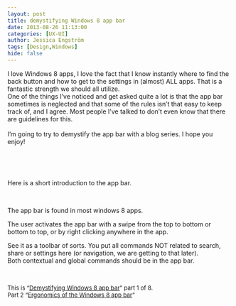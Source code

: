 ```yaml
---
layout: post
title: demystifying Windows 8 app bar
date: 2013-08-26 11:13:00
categories: [UX-UI]
author: Jessica Engström
tags: [Design,Windows]
hide: false
---
```

<p>I love Windows 8 apps, I love the fact that I know instantly where to find the back button and how to get to the settings in (almost) ALL apps. That is a fantastic strength we should all utilize. <br>One of the things I’ve noticed and get asked quite a lot is that the app bar sometimes is neglected and that some of the rules isn’t that easy to keep track of, and I agree. Most people I’ve talked to don’t even know that there are guidelines for this. <br><br>I’m going to try to demystify the app bar with a blog series. I hope you enjoy!</p> <p>&nbsp;</p> <p>&nbsp;</p> <p>Here is a short introduction to the app bar. </p> <p>&nbsp;</p> <p>The app bar is found in most windows 8 apps.</p> <p>The user activates the app bar with a swipe from the top to bottom or bottom to top, or by right clicking anywhere in the app.</p> <p>See it as a toolbar of sorts. You put all commands NOT related to search, share or settings here (or navigation, we are getting to that later). <br>Both contextual and global commands should be in the app bar.</p> <p>&nbsp;</p> <p><font size="2">This is “</font><a title="Demystifying WIndows 8 app bar" href="http://www.catoholic.se/post/demystifying-Windows-8-app-bar.aspx"><font size="2">Demystifying Windows 8 app bar</font></a><font size="2">” part 1 of 8.<br>Part 2 “</font><a title="Ergonomics of the Windows 8 app bar" href="http://www.catoholic.se/post/Ergonomics-of-the-windows-8-app-bar.aspx"><font size="2">Ergonomics of the Windows 8 app bar</font></a><font size="2">”</font></p>
